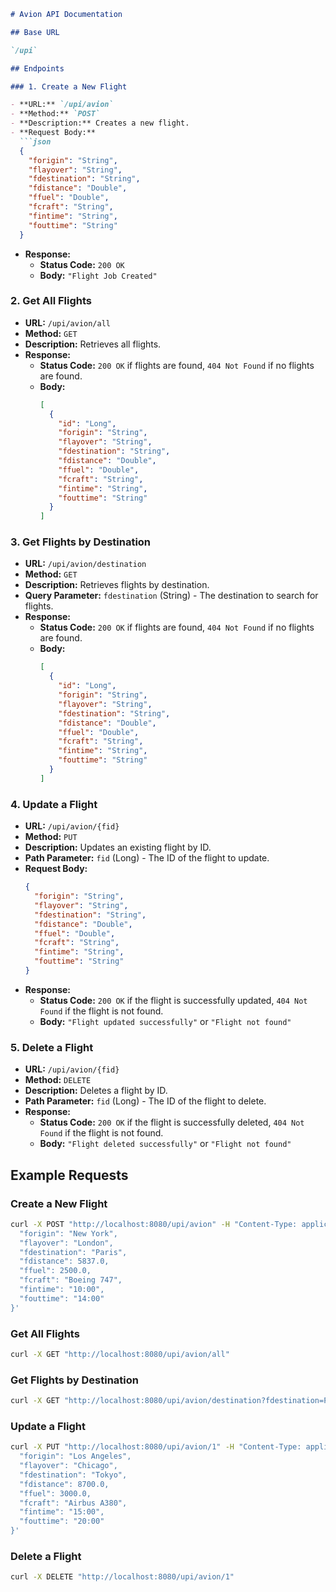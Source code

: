 ```markdown
# Avion API Documentation

## Base URL

`/upi`

## Endpoints

### 1. Create a New Flight

- **URL:** `/upi/avion`
- **Method:** `POST`
- **Description:** Creates a new flight.
- **Request Body:**
  ```json
  {
    "forigin": "String",
    "flayover": "String",
    "fdestination": "String",
    "fdistance": "Double",
    "ffuel": "Double",
    "fcraft": "String",
    "fintime": "String",
    "fouttime": "String"
  }
  ```
- **Response:**
  - **Status Code:** `200 OK`
  - **Body:** `"Flight Job Created"`

### 2. Get All Flights

- **URL:** `/upi/avion/all`
- **Method:** `GET`
- **Description:** Retrieves all flights.
- **Response:**
  - **Status Code:** `200 OK` if flights are found, `404 Not Found` if no flights are found.
  - **Body:**
    ```json
    [
      {
        "id": "Long",
        "forigin": "String",
        "flayover": "String",
        "fdestination": "String",
        "fdistance": "Double",
        "ffuel": "Double",
        "fcraft": "String",
        "fintime": "String",
        "fouttime": "String"
      }
    ]
    ```

### 3. Get Flights by Destination

- **URL:** `/upi/avion/destination`
- **Method:** `GET`
- **Description:** Retrieves flights by destination.
- **Query Parameter:** `fdestination` (String) - The destination to search for flights.
- **Response:**
  - **Status Code:** `200 OK` if flights are found, `404 Not Found` if no flights are found.
  - **Body:**
    ```json
    [
      {
        "id": "Long",
        "forigin": "String",
        "flayover": "String",
        "fdestination": "String",
        "fdistance": "Double",
        "ffuel": "Double",
        "fcraft": "String",
        "fintime": "String",
        "fouttime": "String"
      }
    ]
    ```

### 4. Update a Flight

- **URL:** `/upi/avion/{fid}`
- **Method:** `PUT`
- **Description:** Updates an existing flight by ID.
- **Path Parameter:** `fid` (Long) - The ID of the flight to update.
- **Request Body:**
  ```json
  {
    "forigin": "String",
    "flayover": "String",
    "fdestination": "String",
    "fdistance": "Double",
    "ffuel": "Double",
    "fcraft": "String",
    "fintime": "String",
    "fouttime": "String"
  }
  ```
- **Response:**
  - **Status Code:** `200 OK` if the flight is successfully updated, `404 Not Found` if the flight is not found.
  - **Body:** `"Flight updated successfully"` or `"Flight not found"`

### 5. Delete a Flight

- **URL:** `/upi/avion/{fid}`
- **Method:** `DELETE`
- **Description:** Deletes a flight by ID.
- **Path Parameter:** `fid` (Long) - The ID of the flight to delete.
- **Response:**
  - **Status Code:** `200 OK` if the flight is successfully deleted, `404 Not Found` if the flight is not found.
  - **Body:** `"Flight deleted successfully"` or `"Flight not found"`

## Example Requests

### Create a New Flight
```bash
curl -X POST "http://localhost:8080/upi/avion" -H "Content-Type: application/json" -d '{
  "forigin": "New York",
  "flayover": "London",
  "fdestination": "Paris",
  "fdistance": 5837.0,
  "ffuel": 2500.0,
  "fcraft": "Boeing 747",
  "fintime": "10:00",
  "fouttime": "14:00"
}'
```

### Get All Flights
```bash
curl -X GET "http://localhost:8080/upi/avion/all"
```

### Get Flights by Destination
```bash
curl -X GET "http://localhost:8080/upi/avion/destination?fdestination=Paris"
```

### Update a Flight
```bash
curl -X PUT "http://localhost:8080/upi/avion/1" -H "Content-Type: application/json" -d '{
  "forigin": "Los Angeles",
  "flayover": "Chicago",
  "fdestination": "Tokyo",
  "fdistance": 8700.0,
  "ffuel": 3000.0,
  "fcraft": "Airbus A380",
  "fintime": "15:00",
  "fouttime": "20:00"
}'
```

### Delete a Flight
```bash
curl -X DELETE "http://localhost:8080/upi/avion/1"
